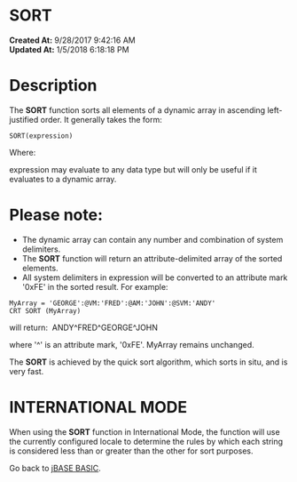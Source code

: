 # SORT

**Created At:** 9/28/2017 9:42:16 AM  
**Updated At:** 1/5/2018 6:18:18 PM  


# Description

The **SORT** function sorts all elements of a dynamic array in ascending left-justified order. It generally takes the form:

```
SORT(expression)
```

Where:

expression may evaluate to any data type but will only be useful if it evaluates to a dynamic array.

# Please note:

- The dynamic array can contain any number and combination of system delimiters.
- The **SORT** function will return an attribute-delimited array of the sorted elements.
- All system delimiters in expression will be converted to an attribute mark '0xFE' in the sorted result. For example:


```
MyArray = 'GEORGE':@VM:'FRED':@AM:'JOHN':@SVM:'ANDY'
CRT SORT (MyArray)
```

will return:  ANDY^FRED^GEORGE^JOHN

where '^' is an attribute mark, '0xFE'. MyArray remains unchanged.

The **SORT** is achieved by the quick sort algorithm, which sorts in situ, and is very fast.

# **INTERNATIONAL MODE**

When using the **SORT** function in International Mode, the function will use the currently configured locale to determine the rules by which each string is considered less than or greater than the other for sort purposes.



Go back to [jBASE BASIC](263498-jbase-basic).
